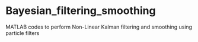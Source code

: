 # Bayesian_filtering_smoothing
MATLAB codes to perform Non-Linear Kalman filtering and smoothing using particle filters
